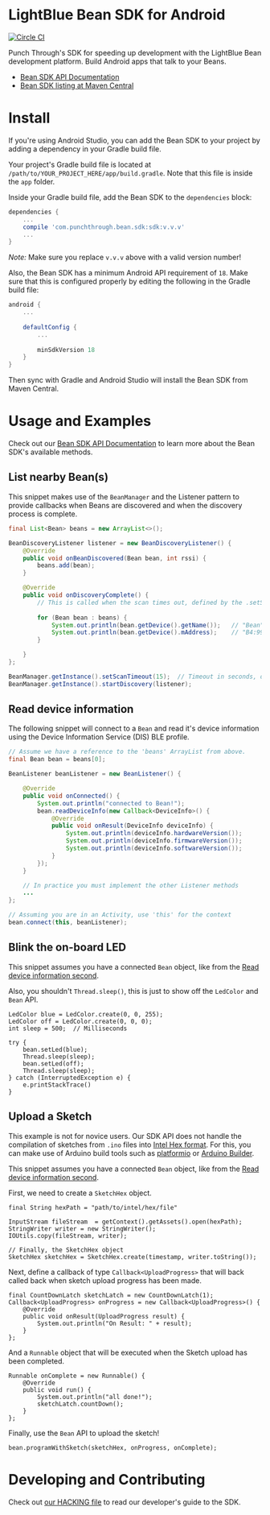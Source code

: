 # LightBlue Bean SDK for Android

[![Circle CI](https://circleci.com/gh/PunchThrough/bean-sdk-android/tree/master.svg?style=shield&circle-token=:circle-token)](https://circleci.com/gh/PunchThrough/bean-sdk-android/tree/master)

Punch Through's SDK for speeding up development with the LightBlue Bean development platform. Build Android apps that talk to your Beans.

* [Bean SDK API Documentation](http://punchthrough.github.io/bean-sdk-android/)
* [Bean SDK listing at Maven Central](http://search.maven.org/#search%7Cga%7C1%7Cg%3A%22com.punchthrough.bean.sdk%22)

# Install

If you're using Android Studio, you can add the Bean SDK to your project by adding a dependency in your Gradle build file.

Your project's Gradle build file is located at `/path/to/YOUR_PROJECT_HERE/app/build.gradle`. Note that this file is inside the `app` folder.

Inside your Gradle build file, add the Bean SDK to the `dependencies` block:

```groovy
dependencies {
    ...
    compile 'com.punchthrough.bean.sdk:sdk:v.v.v'
    ...
}
```

*Note:* Make sure you replace `v.v.v` above with a valid version number!

Also, the Bean SDK has a minimum Android API requirement of `18`. Make sure that this is configured properly by editing the following in the Gradle build file:

```groovy
android {
    ...
    
    defaultConfig {
        ...
        
        minSdkVersion 18
    }
}
```

Then sync with Gradle and Android Studio will install the Bean SDK from Maven Central.

# Usage and Examples

Check out our [Bean SDK API Documentation](http://punchthrough.github.io/bean-sdk-android/) to learn more about the Bean SDK's available methods.

## List nearby Bean(s)

This snippet makes use of the `BeanManager` and the Listener pattern to provide callbacks when Beans are discovered and when the discovery process is complete.

```java
final List<Bean> beans = new ArrayList<>();

BeanDiscoveryListener listener = new BeanDiscoveryListener() {
    @Override
    public void onBeanDiscovered(Bean bean, int rssi) {
        beans.add(bean);
    }

    @Override
    public void onDiscoveryComplete() {
        // This is called when the scan times out, defined by the .setScanTimeout(int seconds) method
    
        for (Bean bean : beans) {
            System.out.println(bean.getDevice().getName());   // "Bean"              (example)
            System.out.println(bean.getDevice().mAddress);    // "B4:99:4C:1E:BC:75" (example)
        }

    }
};

BeanManager.getInstance().setScanTimeout(15);  // Timeout in seconds, optional, default is 30 seconds
BeanManager.getInstance().startDiscovery(listener);

```

## Read device information

The following snippet will connect to a `Bean` and read it's device information using the Device Information Service (DIS) BLE profile.

```java
// Assume we have a reference to the 'beans' ArrayList from above.
final Bean bean = beans[0];

BeanListener beanListener = new BeanListener() {

    @Override
    public void onConnected() {
        System.out.println("connected to Bean!");
        bean.readDeviceInfo(new Callback<DeviceInfo>() {
            @Override
            public void onResult(DeviceInfo deviceInfo) {
                System.out.println(deviceInfo.hardwareVersion());
                System.out.println(deviceInfo.firmwareVersion());
                System.out.println(deviceInfo.softwareVersion());
            }
        });
    }

    // In practice you must implement the other Listener methods
    ...
};

// Assuming you are in an Activity, use 'this' for the context
bean.connect(this, beanListener);

```

## Blink the on-board LED

This snippet assumes you have a connected `Bean` object, like from the [Read device information second](https://github.com/PunchThrough/bean-sdk-android#read-device-information).

Also, you shouldn't `Thread.sleep()`, this is just to show off the `LedColor` and `Bean` API.

```
LedColor blue = LedColor.create(0, 0, 255);
LedColor off = LedColor.create(0, 0, 0);
int sleep = 500;  // Milliseconds

try {
    bean.setLed(blue);
    Thread.sleep(sleep);
    bean.setLed(off);
    Thread.sleep(sleep);
} catch (InterruptedException e) {
    e.printStackTrace()
}
```

## Upload a Sketch

This example is not for novice users. Our SDK API does not handle the compilation of sketches from `.ino` files into [Intel Hex format](https://en.wikipedia.org/wiki/Intel_HEX). For this, you can make use of Arduino build tools such as [platformio](http://platformio.org/) or [Arduino Builder](https://github.com/arduino/arduino-builder).

This snippet assumes you have a connected `Bean` object, like from the [Read device information second](https://github.com/PunchThrough/bean-sdk-android#read-device-information).

First, we need to create a `SketchHex` object.

```
final String hexPath = "path/to/intel/hex/file"

InputStream fileStream  = getContext().getAssets().open(hexPath);
StringWriter writer = new StringWriter();
IOUtils.copy(fileStream, writer);

// Finally, the SketchHex object
SketchHex sketchHex = SketchHex.create(timestamp, writer.toString());
```

Next, define a callback of type `Callback<UploadProgress>` that will back called back when sketch upload progress has been made.

```
final CountDownLatch sketchLatch = new CountDownLatch(1);
Callback<UploadProgress> onProgress = new Callback<UploadProgress>() {
    @Override
    public void onResult(UploadProgress result) {
        System.out.println("On Result: " + result);
    }
};
```

And a `Runnable` object that will be executed when the Sketch upload has been completed.

```
Runnable onComplete = new Runnable() {
    @Override
    public void run() {
        System.out.println("all done!");
        sketchLatch.countDown();
    }
};
```

Finally, use the `Bean` API to upload the sketch!

```
bean.programWithSketch(sketchHex, onProgress, onComplete);
```

# Developing and Contributing

Check out [our HACKING file](HACKING.md) to read our developer's guide to the SDK.
